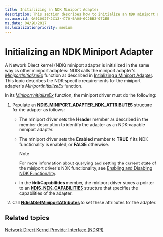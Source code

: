 ```yaml
---
title: Initializing an NDK Miniport Adapter
description: This section describes how to initialize an NDK miniport adapter
ms.assetid: 0A920057-3C12-4770-BA08-6C3BB24072EB
ms.date: 04/20/2017
ms.localizationpriority: medium
---
```


# Initializing an NDK Miniport Adapter


A Network Direct kernel (NDK) miniport adapter is initialized in the same way as other miniport adapters: NDIS calls the miniport adapter's [*MiniportInitializeEx*](https://docs.microsoft.com/windows-hardware/drivers/ddi/ndis/nc-ndis-miniport_initialize) function as described in [Initializing a Miniport Adapter](initializing-a-miniport-adapter.md). This topic describes the NDK-specific requirements for the miniport adapter's *MiniportInitializeEx* function.

In its [*MiniportInitializeEx*](https://docs.microsoft.com/windows-hardware/drivers/ddi/ndis/nc-ndis-miniport_initialize) function, the miniport driver must do the following:

1.  Populate an [**NDIS\_MINIPORT\_ADAPTER\_NDK\_ATTRIBUTES**](https://docs.microsoft.com/windows-hardware/drivers/ddi/ndis/ns-ndis-_ndis_miniport_adapter_ndk_attributes) structure for the adapter as follows:

    - The miniport driver sets the **Header** member as described in the member description to identify the adapter as an NDK-capable miniport adapter.

    - The miniport driver sets the **Enabled** member to **TRUE** if its NDK functionality is enabled, or **FALSE** otherwise.

        > [!NOTE]
        > For more information about querying and setting the current state of the miniport driver's NDK functionality, see [Enabling and Disabling NDK Functionality](enabling-and-disabling-ndk-functionality.md).         

    - In the **NdkCapabilities** member, the miniport driver stores a pointer to an [**NDIS\_NDK\_CAPABILITIES**](https://docs.microsoft.com/windows-hardware/drivers/ddi/ntddndis/ns-ntddndis-_ndis_ndk_capabilities) structure that specifies the capabilities of the adapter.

2.  Call [**NdisMSetMiniportAttributes**](https://docs.microsoft.com/windows-hardware/drivers/ddi/ndis/nf-ndis-ndismsetminiportattributes) to set these attributes for the adapter.

## Related topics


[Network Direct Kernel Provider Interface (NDKPI)](network-direct-kernel-programming-interface--ndkpi-.md)

 

 






